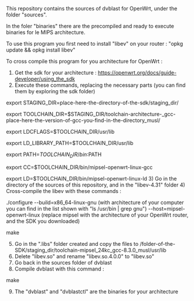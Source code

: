 This repository contains the sources of dvblast for OpenWrt, under the folder "sources".

In the foler "binaries" there are the precompiled and ready to execute binaries for le MIPS architecture.

To use this program you first need to install "libev" on your router : "opkg update && opkg install libev"

To cross compile this program for you architecture for OpenWrt :
1) Get the sdk for your architecture : https://openwrt.org/docs/guide-developer/using_the_sdk
2) Execute these commands, replacing the necessary parts (you can find them by exploring the sdk folder)

export STAGING_DIR=place-here-the-directory-of-the-sdk/staging_dir/

export TOOLCHAIN_DIR=$STAGING_DIR/toolchain-architecture-_gcc-place-here-the-version-of-gcc-you-find-in-the-directory_musl/

export LDCFLAGS=$TOOLCHAIN_DIR/usr/lib

export LD_LIBRARY_PATH=$TOOLCHAIN_DIR/usr/lib

export PATH=$TOOLCHAIN_DIR/bin:$PATH

export CC=$TOOLCHAIN_DIR/bin/mipsel-openwrt-linux-gcc

export LD=$TOOLCHAIN_DIR/bin/mipsel-openwrt-linux-ld
3) Go in the directory of the sources of this repository, and in the "libev-4.31" folder
4) Cross-compile the libev with these commands :

./configure --build=x86_64-linux-gnu (with architecture of your computer you can find in the list shown with "ls /usr/bin | grep gnu") --host=mipsel-openwrt-linux (replace mipsel with the architecture of your OpenWrt router, and the SDK you downloaded)

make

5) Go in the ".libs" folder created and copy the files to /folder-of-the-SDK/staging_dir/toolchain-mipsel_24kc_gcc-8.3.0_musl/usr/lib
6) Delete "libev.so" and rename "libev.so.4.0.0" to "libev.so"
7) Go back in the sources folder of dvblast
8) Compile dvblast with this command :

make

9) The "dvblast" and "dvblastctl" are the binaries for your architecture
